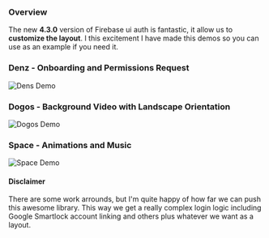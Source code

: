 ### Overview
The new **4.3.0** version of Firebase ui auth is fantastic, it allow us to **customize the layout**. I this excitement I have made this demos so you can use as an example if you need it.

### Denz - Onboarding and Permissions Request

![Dens Demo](https://firebasestorage.googleapis.com/v0/b/learningfirebase-77a34.appspot.com/o/ui-auth-demos%2Fdenz_demo.gif?alt=media)

### Dogos - Background Video with Landscape Orientation

![Dogos Demo](https://firebasestorage.googleapis.com/v0/b/learningfirebase-77a34.appspot.com/o/ui-auth-demos%2Fdogos_demo.gif?alt=media)

### Space - Animations and Music
![Space Demo](https://firebasestorage.googleapis.com/v0/b/learningfirebase-77a34.appspot.com/o/ui-auth-demos%2Fspace_demo.gif?alt=media)


#### Disclaimer

There are some work arrounds, but I'm quite happy of how far we can push this awesome library. This way we get a really complex login logic including Google Smartlock account linking and others plus whatever we want as a layout.
